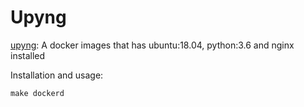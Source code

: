 # Upyng

[upyng](https://cloud.docker.com/u/ozcanyarimdunya/repository/docker/ozcanyarimdunya/upyng): A docker images that has ubuntu:18.04, python:3.6 and nginx installed

Installation and usage:

```
make dockerd
```